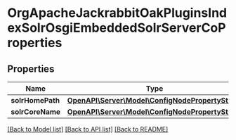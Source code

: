 # OrgApacheJackrabbitOakPluginsIndexSolrOsgiEmbeddedSolrServerCoProperties

## Properties
Name | Type | Description | Notes
------------ | ------------- | ------------- | -------------
**solrHomePath** | [**OpenAPI\Server\Model\ConfigNodePropertyString**](ConfigNodePropertyString.md) |  | [optional] 
**solrCoreName** | [**OpenAPI\Server\Model\ConfigNodePropertyString**](ConfigNodePropertyString.md) |  | [optional] 

[[Back to Model list]](../README.md#documentation-for-models) [[Back to API list]](../README.md#documentation-for-api-endpoints) [[Back to README]](../README.md)


